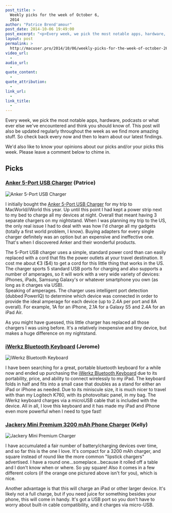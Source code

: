 ```yaml
---
post_title: >
  Weekly picks for the week of October 6,
  2014
author: "Patrice Brend'amour"
post_date: 2014-10-06 19:49:00
post_excerpt: "<p>Every week, we pick the most notable apps, hardware, podcasts or what ever else we've encountered and think you should know of. This post will also be updated regularly throughout the week as we find more amazing stuff. So check back every now and then to learn about our latest findings.</p><p>This week's picks:</p><ul><li>Anker 5-Port USB Charger</li><li>iWerkz Bluetooth Keyboard</li></ul>"
layout: post
permalink: >
  http://macuser.pro/2014/10/06/weekly-picks-for-the-week-of-october-26-2014/
video_url:
  - 
audio_url:
  - 
quote_content:
  - 
quote_attribution:
  - 
link_url:
  - 
link_title:
  - 
---
```



Every week, we pick the most notable apps, hardware, podcasts or what ever else we've encountered and think you should know of. This post will also be updated regularly throughout the week as we find more amazing stuff. So check back every now and then to learn about our latest findings.

We'd also like to know your opinions about our picks and/or your picks this week. Please leave a comment below to chime in.

## Picks
### [Anker 5-Port USB Charger](http://www.amazon.com/Family-Sized-Desktop-Charger-PowerIQ-Technology/dp/B00IBDOB5I/) (Patrice)

![Anker 5-Port USB Charger][anker]

I initially bought the [Anker 5-Port USB Charger](http://www.amazon.com/Family-Sized-Desktop-Charger-PowerIQ-Technology/dp/B00IBDOB5I/) for my trip to MacWorld/iWorld this year. Up until this point I had kept a power strip next to my bed to charge all my devices at night. Overall that meant having 3 separate chargers on my nightstand. When I was planning my trip to the US, the only real issue I had to deal with was how I'd charge all my gadgets (totally a first world problem, I know). Buying adapters for every single charger definitely was an option but an expensive and ineffective one. That's when I discovered Anker and their wonderful products.

The 5-Port USB charger uses a simple, standard power cord than can easily replaced with a cord that fits the power outlets at your travel destination. It cost me about €3 ($4) to get a cord for this little thing that works in the US. The charger sports 5 standard USB ports for charging and also supports a number of amperages, so it will work with a very wide variety of devices: iPhones, iPads, Samsung Galaxy's or whatever smartphone you own (as long as it charges via USB).   
Speaking of amperages. The charger uses intelligent port detection (dubbed PowerIQ) to determine which device was connected in order to provide the ideal amperage for each device (up to 2.4A per port and 8A overall). For example, 1A for an iPhone, 2.1A for a Galaxy S5 and 2.4A for an iPad Air.

As you might have guessed, this little charger has replaced all those chargers I was using before. It's a relatively inexpensive and tiny device, but makes a huge difference on my nightstand. 

### [iWerkz Bluetooth Keyboard](http://www.amazon.com/gp/product/B00EKZHGW6/ref=as_li_qf_sp_asin_il_tl?ie=UTF8&amp;camp=1789&amp;creative=9325&amp;creativeASIN=B00EKZHGW6&amp;linkCode=as2&amp;tag=wwwjeromekoeh-20&amp;linkId=JDOUVVHOYI7HNV5O "iWerkz Bluetooth Keyboard") (Jerome)

![iWerkz Bluetooth Keyboard][iwerkz]

I have been searching for a great, portable bluetooth keyboard for a while now and ended up purchasing the [iWerkz Bluetooth Keyboard](http://www.amazon.com/gp/product/B00EKZHGW6/ref=as_li_qf_sp_asin_il_tl?ie=UTF8&amp;camp=1789&amp;creative=9325&amp;creativeASIN=B00EKZHGW6&amp;linkCode=as2&amp;tag=wwwjeromekoeh-20&amp;linkId=JDOUVVHOYI7HNV5O "iWerkz Bluetooth Keyboard") due to its portability, price, and ability to connect wirelessly to my iPad.  The keyboard folds in half and fits into a small case that doubles as a stand for either an iPad or iPhone as needed.  Due to its miniscule size, it is much nicer to travel with than my Logitech K760, with its photovoltaic panel, in my bag.  The iWerkz keyboard charges via a microUSB cable that is included with the device.  All in all, I love this keyboard and it has made my iPad and iPhone even more powerful when I need to type fast!  




### [Jackery Mini Premium 3200 mAh Phone Charger](http://www.amazon.com/Jackery®-Premium-Phone-Charger-3200mAh/dp/B00AA6CS86/) (Kelly)

![Jackery Mini Premium Charger][jackery]

I have accumulated a fair number of battery/charging devices over time, and so far this is the one I love. It's compact for a 3200 mAh charger, and square instead of round like the more common "lipstick chargers" advertised. I have a round one...someplace...because it rolled off a table and I don't know when or where. So yay square! Also it comes in a few different colors (if the orange one pictured above isn't for you), which is nice. 

Another advantage is that this will charge an iPad or other larger device. It's likely not a full charge, but if you need juice for something besides your phone, this will come in handy. It's got a USB port so you don't have to worry about built-in cable compatibility, and it charges via micro-USB. 



[iwerkz]: /wp-content/uploads/2014/10/img.jpg "iWerkz Bluetooth Keyboard"
[anker]: /wp-content/uploads/2014/10/anker_5portusbcharger.jpg "Anker 5-Port USB Charger (40W)"
[jackery]: /wp-content/uploads/2014/10/jackery-iphone-charger.jpg "Jackery Mini Premium Charger"
